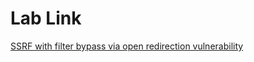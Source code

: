 # Lab Link

[SSRF with filter bypass via open redirection vulnerability](https://portswigger.net/web-security/ssrf/lab-ssrf-filter-bypass-via-open-redirection)
